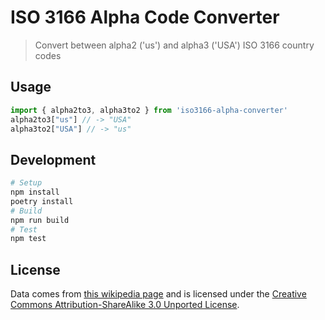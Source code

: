 # ISO 3166 Alpha Code Converter
> Convert between alpha2 ('us') and alpha3 ('USA') ISO 3166 country codes

## Usage
```js
import { alpha2to3, alpha3to2 } from 'iso3166-alpha-converter'
alpha2to3["us"] // -> "USA"
alpha3to2["USA"] // -> "us"
```

## Development
```bash
# Setup
npm install
poetry install
# Build
npm run build
# Test
npm test
```

## License
Data comes from [this wikipedia page](https://en.wikipedia.org/wiki/List_of_ISO_3166_country_codes) and is licensed under the [Creative Commons Attribution-ShareAlike 3.0 Unported License](https://creativecommons.org/licenses/by-sa/3.0/).
